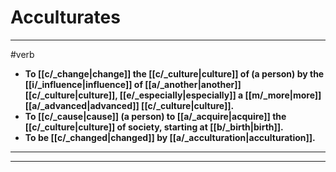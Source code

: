 # Acculturates
---
#verb
- **To [[c/_change|change]] the [[c/_culture|culture]] of (a person) by the [[i/_influence|influence]] of [[a/_another|another]] [[c/_culture|culture]], [[e/_especially|especially]] a [[m/_more|more]] [[a/_advanced|advanced]] [[c/_culture|culture]].**
- **To [[c/_cause|cause]] (a person) to [[a/_acquire|acquire]] the [[c/_culture|culture]] of society, starting at [[b/_birth|birth]].**
- **To be [[c/_changed|changed]] by [[a/_acculturation|acculturation]].**
---
---
